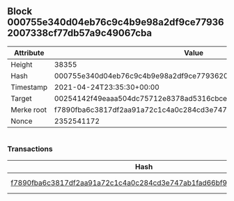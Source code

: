 ## Block 000755e340d04eb76c9c4b9e98a2df9ce779362007338cf77db57a9c49067cba

Attribute | Value
--- | ---
Height | 38355
Hash | 000755e340d04eb76c9c4b9e98a2df9ce779362007338cf77db57a9c49067cba
Timestamp | 2021-04-24T23:35:30+00:00
Target | 00254142f49eaaa504dc75712e8378ad5316cbcead634704b3734b6271167cc4
Merke root | f7890fba6c3817df2aa91a72c1c4a0c284cd3e747ab1fad66bf96cf7c4c44c82
Nonce | 2352541172

```

```

### Transactions

Hash | Amount
--- | ---
[f7890fba6c3817df2aa91a72c1c4a0c284cd3e747ab1fad66bf96cf7c4c44c82](f7890fba6c3817df2aa91a72c1c4a0c284cd3e747ab1fad66bf96cf7c4c44c82.md) | 10.00000000 SKEPTI 
